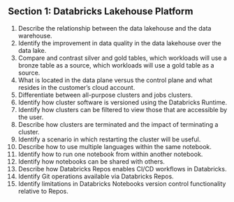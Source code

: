 ## Section 1: Databricks Lakehouse Platform

1. Describe the relationship between the data lakehouse and the data warehouse.
2. Identify the improvement in data quality in the data lakehouse over the data lake.
3. Compare and contrast silver and gold tables, which workloads will use a bronze table as a source, which workloads will use a gold table as a source.
4. What is located in the data plane versus the control plane and what resides in the customer’s cloud account.
5. Differentiate between all-purpose clusters and jobs clusters.
6. Identify how cluster software is versioned using the Databricks Runtime.
7. Identify how clusters can be filtered to view those that are accessible by the user.
8. Describe how clusters are terminated and the impact of terminating a cluster.
9. Identify a scenario in which restarting the cluster will be useful.
10. Describe how to use multiple languages within the same notebook.
11. Identify how to run one notebook from within another notebook.
12. Identify how notebooks can be shared with others.
13. Describe how Databricks Repos enables CI/CD workflows in Databricks.
14. Identify Git operations available via Databricks Repos.
15. Identify limitations in Databricks Notebooks version control functionality relative to Repos.